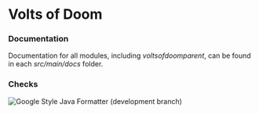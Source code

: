 # Volts of Doom

### Documentation

Documentation for all modules, including *voltsofdoomparent*, can be found in each *src/main/docs* folder.

### Checks
![Google Style Java Formatter (development branch)](https://github.com/Volts-of-Doom/voltsofdoom/workflows/Google%20Style%20Java%20Formatter/badge.svg?branch=develop)
